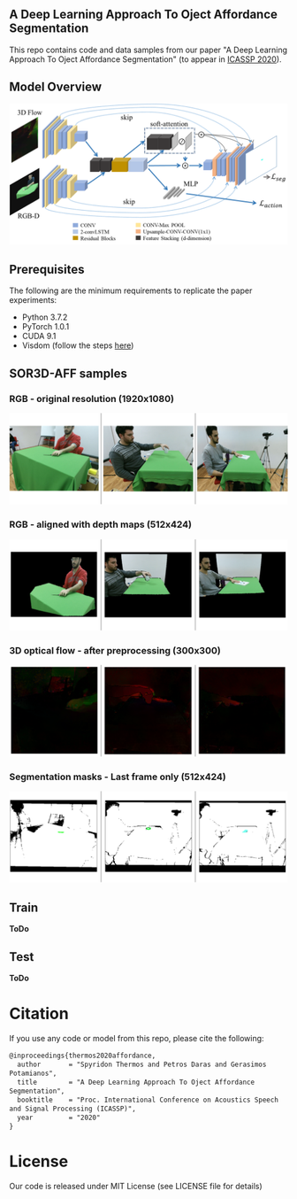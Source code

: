 ## A Deep Learning Approach To Oject Affordance Segmentation
This repo contains code and data samples from our paper "A Deep Learning Approach To Oject Affordance Segmentation" (to appear in [ICASSP 2020](https://2020.ieeeicassp.org/)). 

## Model Overview

![concept](./sor3d-aff_samples/concept.png)

## Prerequisites
The following are the minimum requirements to replicate the paper experiments:
- Python 3.7.2
- PyTorch 1.0.1
- CUDA 9.1
- Visdom (follow the steps [here](https://github.com/facebookresearch/visdom))

## SOR3D-AFF samples

### RGB - original resolution (1920x1080)
![rgb_full](./sor3d-aff_samples/rgb_full.png)

### RGB - aligned with depth maps (512x424)
![rgb_aligned](./sor3d-aff_samples/rgb_aligned.png)

### 3D optical flow - after preprocessing (300x300)
![3Dflow](./sor3d-aff_samples/3Dflow.png)

### Segmentation masks - Last frame only (512x424)
![seg_mask](./sor3d-aff_samples/seg_mask.png)

## Train
**ToDo**
## Test
**ToDo**

# Citation
If you use any code or model from this repo, please cite the following:
```
@inproceedings{thermos2020affordance,
  author       = "Spyridon Thermos and Petros Daras and Gerasimos Potamianos",
  title        = "A Deep Learning Approach To Oject Affordance Segmentation",
  booktitle    = "Proc. International Conference on Acoustics Speech and Signal Processing (ICASSP)",
  year         = "2020"
}
```

# License
Our code is released under MIT License (see LICENSE file for details)
